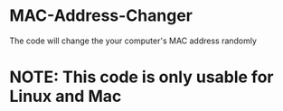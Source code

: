 # MAC-Address-Changer

The code will change the your computer's MAC address randomly

# NOTE: This code is only usable for Linux and Mac
